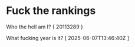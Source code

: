 # Fuck the rankings

Who the hell am I?
{ 20113289 }

What fucking year is it?
[ 2025-06-07T13:46:40Z ]

